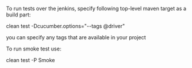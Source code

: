 To run tests over the jenkins, specify following top-level maven target as a build part:


clean test -Dcucumber.options="--tags @driver"


you can specify any tags that are available in your project

To run smoke test use:

clean test -P Smoke
